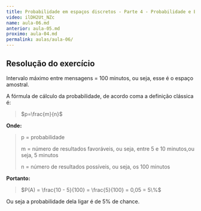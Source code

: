 ```yaml
---
title: Probabilidade em espaços discretos - Parte 4 - Probabilidade e Estatística | Aula 6
video: ilDH2Ut_NZc
name: aula-06.md
anterior: aula-05.md
proximo: aula-04.md
permalink: aulas/aula-06/
---
```


## Resolução do exercício

Intervalo máximo entre mensagens = 100 minutos, ou seja, esse é o espaço amostral.

A fórmula de cálculo da probabilidade, de acordo coma a definição clássica é:

> $p=\frac{m}{n}$

**Onde:**
> p = probabilidade
>
> m = número de resultados favoráveis, ou seja, entre 5 e 10 minutos,ou seja, 5 minutos
>
> n = número de resultados possíveis, ou seja, os 100 minutos

**Portanto:**

> $P(A) = \frac{10 - 5}{100} = \frac{5}{100} = 0,05 = 5\%$

Ou seja a probabilidade dela ligar é de 5% de chance.
